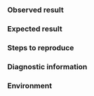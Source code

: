 ### Observed result

[comment]: <> (Describe what you are seeing - Bonus points for an annotated screenshot.)

### Expected result

[comment]: <> (What did you expect to see instead?)

### Steps to reproduce

[comment]: <> (Describe the minimal steps how someone else can reproduce the observed result.)

### Diagnostic information

[comment]: <> (Stacktraces, error messages, API documentation, etc.)

### Environment

[comment]: <> (Infrastructure needed to reproduce the problem, e.g. accounts, software versions, or specific environments)

